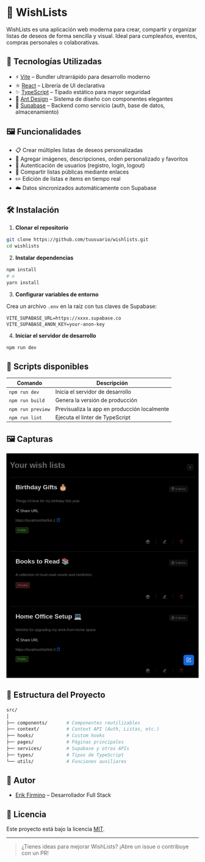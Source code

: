 # 🎁 WishLists

WishLists es una aplicación web moderna para crear, compartir y organizar listas de deseos de forma sencilla y visual. Ideal para cumpleaños, eventos, compras personales o colaborativas.

## 🚀 Tecnologías Utilizadas

- ⚡ [Vite](https://vitejs.dev/) – Bundler ultrarrápido para desarrollo moderno
- ⚛️ [React](https://reactjs.org/) – Librería de UI declarativa
- ✨ [TypeScript](https://www.typescriptlang.org/) – Tipado estático para mayor seguridad
- 🎨 [Ant Design](https://ant.design/) – Sistema de diseño con componentes elegantes
- 🧰 [Supabase](https://supabase.com/) – Backend como servicio (auth, base de datos, almacenamiento)

## 🖼️ Funcionalidades

- 📋 Crear múltiples listas de deseos personalizadas
- 🎨 Agregar imágenes, descripciones, orden personalizado y favoritos
- 🔐 Autenticación de usuarios (registro, login, logout)
- 🔗 Compartir listas públicas mediante enlaces
- ✏️ Edición de listas e ítems en tiempo real
- ☁️ Datos sincronizados automáticamente con Supabase

## 🛠️ Instalación

1. **Clonar el repositorio**

```bash
git clone https://github.com/tuusuario/wishlists.git
cd wishlists
````

2. **Instalar dependencias**

```bash
npm install
# o
yarn install
```

3. **Configurar variables de entorno**

Crea un archivo `.env` en la raíz con tus claves de Supabase:

```env
VITE_SUPABASE_URL=https://xxxx.supabase.co
VITE_SUPABASE_ANON_KEY=your-anon-key
```

4. **Iniciar el servidor de desarrollo**

```bash
npm run dev
```

## 🧪 Scripts disponibles

| Comando           | Descripción                                  |
| ----------------- | -------------------------------------------- |
| `npm run dev`     | Inicia el servidor de desarrollo             |
| `npm run build`   | Genera la versión de producción              |
| `npm run preview` | Previsualiza la app en producción localmente |
| `npm run lint`    | Ejecuta el linter de TypeScript              |

## 🖼️ Capturas

<p align="center">
  <img src="/public/Screenshoot.png" alt="Wishlist preview" width="600" />
</p>


## 📁 Estructura del Proyecto

```bash
src/
│
├── components/       # Componentes reutilizables
├── context/          # Context API (Auth, Listas, etc.)
├── hooks/            # Custom hooks
├── pages/            # Páginas principales
├── services/         # Supabase y otras APIs
├── types/            # Tipos de TypeScript
└── utils/            # Funciones auxiliares
```

## 👤 Autor

* [Erik Firmino](https://erikwebdeveloper.github.io/) – Desarrollador Full Stack

## 📄 Licencia

Este proyecto está bajo la licencia [MIT](LICENSE).

---

> ¿Tienes ideas para mejorar WishLists? ¡Abre un issue o contribuye con un PR!


